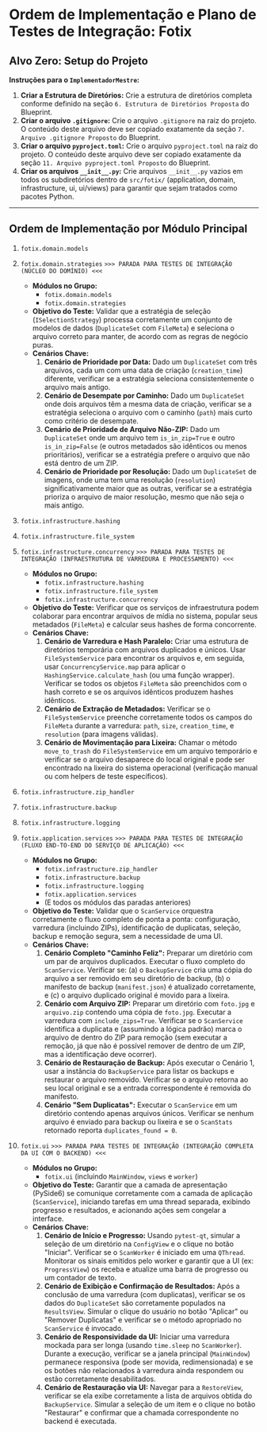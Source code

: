 # Ordem de Implementação e Plano de Testes de Integração: Fotix

## Alvo Zero: Setup do Projeto

**Instruções para o `ImplementadorMestre`:**

1.  **Criar a Estrutura de Diretórios:** Crie a estrutura de diretórios completa conforme definido na seção `6. Estrutura de Diretórios Proposta` do Blueprint.
2.  **Criar o arquivo `.gitignore`:** Crie o arquivo `.gitignore` na raiz do projeto. O conteúdo deste arquivo deve ser copiado exatamente da seção `7. Arquivo .gitignore Proposto` do Blueprint.
3.  **Criar o arquivo `pyproject.toml`:** Crie o arquivo `pyproject.toml` na raiz do projeto. O conteúdo deste arquivo deve ser copiado exatamente da seção `11. Arquivo pyproject.toml Proposto` do Blueprint.
4.  **Criar os arquivos `__init__.py`:** Crie arquivos `__init__.py` vazios em todos os subdiretórios dentro de `src/fotix/` (application, domain, infrastructure, ui, ui/views) para garantir que sejam tratados como pacotes Python.

---

## Ordem de Implementação por Módulo Principal

1.  `fotix.domain.models`
2.  `fotix.domain.strategies`
    `>>> PARADA PARA TESTES DE INTEGRAÇÃO (NÚCLEO DO DOMÍNIO) <<<`

    *   **Módulos no Grupo:**
        *   `fotix.domain.models`
        *   `fotix.domain.strategies`
    *   **Objetivo do Teste:** Validar que a estratégia de seleção (`ISelectionStrategy`) processa corretamente um conjunto de modelos de dados (`DuplicateSet` com `FileMeta`) e seleciona o arquivo correto para manter, de acordo com as regras de negócio puras.
    *   **Cenários Chave:**
        1.  **Cenário de Prioridade por Data:** Dado um `DuplicateSet` com três arquivos, cada um com uma data de criação (`creation_time`) diferente, verificar se a estratégia seleciona consistentemente o arquivo mais antigo.
        2.  **Cenário de Desempate por Caminho:** Dado um `DuplicateSet` onde dois arquivos têm a mesma data de criação, verificar se a estratégia seleciona o arquivo com o caminho (`path`) mais curto como critério de desempate.
        3.  **Cenário de Prioridade de Arquivo Não-ZIP:** Dado um `DuplicateSet` onde um arquivo tem `is_in_zip=True` e outro `is_in_zip=False` (e outros metadados são idênticos ou menos prioritários), verificar se a estratégia prefere o arquivo que não está dentro de um ZIP.
        4.  **Cenário de Prioridade por Resolução:** Dado um `DuplicateSet` de imagens, onde uma tem uma resolução (`resolution`) significativamente maior que as outras, verificar se a estratégia prioriza o arquivo de maior resolução, mesmo que não seja o mais antigo.

3.  `fotix.infrastructure.hashing`
4.  `fotix.infrastructure.file_system`
5.  `fotix.infrastructure.concurrency`
    `>>> PARADA PARA TESTES DE INTEGRAÇÃO (INFRAESTRUTURA DE VARREDURA E PROCESSAMENTO) <<<`

    *   **Módulos no Grupo:**
        *   `fotix.infrastructure.hashing`
        *   `fotix.infrastructure.file_system`
        *   `fotix.infrastructure.concurrency`
    *   **Objetivo do Teste:** Verificar que os serviços de infraestrutura podem colaborar para encontrar arquivos de mídia no sistema, popular seus metadados (`FileMeta`) e calcular seus hashes de forma concorrente.
    *   **Cenários Chave:**
        1.  **Cenário de Varredura e Hash Paralelo:** Criar uma estrutura de diretórios temporária com arquivos duplicados e únicos. Usar `FileSystemService` para encontrar os arquivos e, em seguida, usar `ConcurrencyService.map` para aplicar o `HashingService.calculate_hash` (ou uma função wrapper). Verificar se todos os objetos `FileMeta` são preenchidos com o hash correto e se os arquivos idênticos produzem hashes idênticos.
        2.  **Cenário de Extração de Metadados:** Verificar se o `FileSystemService` preenche corretamente todos os campos do `FileMeta` durante a varredura: `path`, `size`, `creation_time`, e `resolution` (para imagens válidas).
        3.  **Cenário de Movimentação para Lixeira:** Chamar o método `move_to_trash` do `FileSystemService` em um arquivo temporário e verificar se o arquivo desaparece do local original e pode ser encontrado na lixeira do sistema operacional (verificação manual ou com helpers de teste específicos).

6.  `fotix.infrastructure.zip_handler`
7.  `fotix.infrastructure.backup`
8.  `fotix.infrastructure.logging`
9.  `fotix.application.services`
    `>>> PARADA PARA TESTES DE INTEGRAÇÃO (FLUXO END-TO-END DO SERVIÇO DE APLICAÇÃO) <<<`

    *   **Módulos no Grupo:**
        *   `fotix.infrastructure.zip_handler`
        *   `fotix.infrastructure.backup`
        *   `fotix.infrastructure.logging`
        *   `fotix.application.services`
        *   (E todos os módulos das paradas anteriores)
    *   **Objetivo do Teste:** Validar que o `ScanService` orquestra corretamente o fluxo completo de ponta a ponta: configuração, varredura (incluindo ZIPs), identificação de duplicatas, seleção, backup e remoção segura, sem a necessidade de uma UI.
    *   **Cenários Chave:**
        1.  **Cenário Completo "Caminho Feliz":** Preparar um diretório com um par de arquivos duplicados. Executar o fluxo completo do `ScanService`. Verificar se: (a) o `BackupService` cria uma cópia do arquivo a ser removido em seu diretório de backup, (b) o manifesto de backup (`manifest.json`) é atualizado corretamente, e (c) o arquivo duplicado original é movido para a lixeira.
        2.  **Cenário com Arquivo ZIP:** Preparar um diretório com `foto.jpg` e `arquivo.zip` contendo uma cópia de `foto.jpg`. Executar a varredura com `include_zips=True`. Verificar se o `ScanService` identifica a duplicata e (assumindo a lógica padrão) marca o arquivo de dentro do ZIP para remoção (sem executar a remoção, já que não é possível remover de dentro de um ZIP, mas a identificação deve ocorrer).
        3.  **Cenário de Restauração de Backup:** Após executar o Cenário 1, usar a instância do `BackupService` para listar os backups e restaurar o arquivo removido. Verificar se o arquivo retorna ao seu local original e se a entrada correspondente é removida do manifesto.
        4.  **Cenário "Sem Duplicatas":** Executar o `ScanService` em um diretório contendo apenas arquivos únicos. Verificar se nenhum arquivo é enviado para backup ou lixeira e se o `ScanStats` retornado reporta `duplicates_found = 0`.

10. `fotix.ui`
    `>>> PARADA PARA TESTES DE INTEGRAÇÃO (INTEGRAÇÃO COMPLETA DA UI COM O BACKEND) <<<`

    *   **Módulos no Grupo:**
        *   `fotix.ui` (incluindo `MainWindow`, `views` e `worker`)
    *   **Objetivo do Teste:** Garantir que a camada de apresentação (PySide6) se comunique corretamente com a camada de aplicação (`ScanService`), iniciando tarefas em uma thread separada, exibindo progresso e resultados, e acionando ações sem congelar a interface.
    *   **Cenários Chave:**
        1.  **Cenário de Início e Progresso:** Usando `pytest-qt`, simular a seleção de um diretório na `ConfigView` e o clique no botão "Iniciar". Verificar se o `ScanWorker` é iniciado em uma `QThread`. Monitorar os sinais emitidos pelo worker e garantir que a UI (ex: `ProgressView`) os receba e atualize uma barra de progresso ou um contador de texto.
        2.  **Cenário de Exibição e Confirmação de Resultados:** Após a conclusão de uma varredura (com duplicatas), verificar se os dados do `DuplicateSet` são corretamente populados na `ResultsView`. Simular o clique do usuário no botão "Aplicar" ou "Remover Duplicatas" e verificar se o método apropriado no `ScanService` é invocado.
        3.  **Cenário de Responsividade da UI:** Iniciar uma varredura mockada para ser longa (usando `time.sleep` no `ScanWorker`). Durante a execução, verificar se a janela principal (`MainWindow`) permanece responsiva (pode ser movida, redimensionada) e se os botões não relacionados à varredura ainda respondem ou estão corretamente desabilitados.
        4.  **Cenário de Restauração via UI:** Navegar para a `RestoreView`, verificar se ela exibe corretamente a lista de arquivos obtida do `BackupService`. Simular a seleção de um item e o clique no botão "Restaurar" e confirmar que a chamada correspondente no backend é executada.